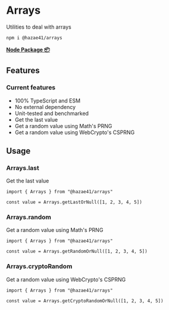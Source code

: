 # Arrays

Utilities to deal with arrays

```bash
npm i @hazae41/arrays
```

[**Node Package 📦**](https://www.npmjs.com/package/@hazae41/arrays)

## Features

### Current features
- 100% TypeScript and ESM
- No external dependency
- Unit-tested and benchmarked
- Get the last value
- Get a random value using Math's PRNG
- Get a random value using WebCrypto's CSPRNG

## Usage

### Arrays.last

Get the last value

```tsx
import { Arrays } from "@hazae41/arrays"

const value = Arrays.getLastOrNull([1, 2, 3, 4, 5])
```

### Arrays.random

Get a random value using Math's PRNG

```tsx
import { Arrays } from "@hazae41/arrays"

const value = Arrays.getRandomOrNull([1, 2, 3, 4, 5])
```

### Arrays.cryptoRandom

Get a random value using WebCrypto's CSPRNG

```tsx
import { Arrays } from "@hazae41/arrays"

const value = Arrays.getCryptoRandomOrNull([1, 2, 3, 4, 5])
```